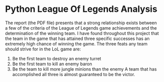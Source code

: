 # Python League Of Legends Analysis

The report (the PDF file) presents that a strong relationship exists between a few of the criteria of the
League of Legends game achievements and the determination of the winning team.
I have found throughout this project that the team in the game that has attained three
specific successes has an extremely high chance of winning the game.
The three feats any team should strive for in the LoL game are:
  1. Be the first team to destroy an enemy turret
  2. Be the first team to kill an enemy baron
  3. Be the team to kill more jungle minions than the enemy
A team that has accomplished all three is almost guaranteed to be the victor.
